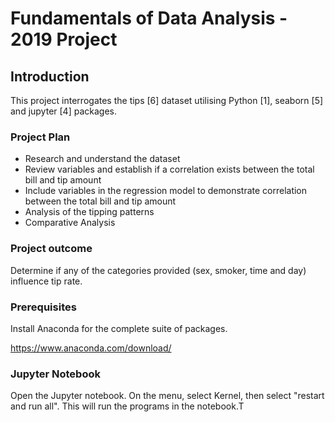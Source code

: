 # Fundamentals of Data Analysis - 2019 Project

## Introduction

This project interrogates the tips [6] dataset utilising Python [1], seaborn [5] and jupyter [4] packages. 

### Project Plan

 - Research and understand the dataset
 - Review variables and establish if a correlation exists between the total bill and tip amount
 - Include variables in the regression model to demonstrate correlation between the total bill and tip amount
 - Analysis of the tipping patterns
 - Comparative Analysis

    
### Project outcome

Determine if any of the categories provided (sex, smoker, time and day) influence tip rate.

### Prerequisites

Install Anaconda for the complete suite of packages.

https://www.anaconda.com/download/

### Jupyter Notebook

Open the Jupyter notebook.  On the menu, select Kernel, then select "restart and run all". This will run the programs in the notebook.T

